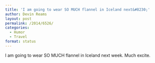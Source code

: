 ```yaml
---
title: 'I am going to wear SO MUCH flannel in Iceland next&#8230;'
author: Devin Reams
layout: post
permalink: /2014/6526/
categories:
  - Humor
  - Travel
format: status
---
```

I am going to wear SO MUCH flannel in Iceland next week. Much excite.